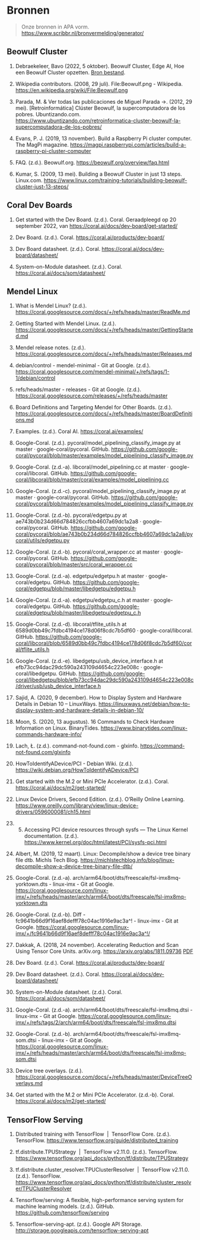 # Bronnen

> Onze bronnen in APA vorm.
> https://www.scribbr.nl/bronvermelding/generator/

## Beowulf Cluster

1. Debraekeleer, Bavo (2022, 5 oktober). Beowulf Cluster, Edge AI, Hoe een Beowulf Cluster opzetten. [Bron bestand](./assets/beowulf-cluster-edge-ai-bavo-debraekeleer.pdf).

2. Wikipedia contributors. (2008, 29 juli). File:Beowulf.png - Wikipedia. https://en.wikipedia.org/wiki/File:Beowulf.png

3. Parada, M. & Ver todas las publicaciones de Miguel Parada →. (2012, 29 mei). [Retroinformática] Clúster Beowulf, la supercomputadora de los pobres. Ubuntizando.com. https://www.ubuntizando.com/retroinformatica-cluster-beowulf-la-supercomputadora-de-los-pobres/

4. Evans, P. J. (2019, 13 november). Build a Raspberry Pi cluster computer. The MagPi magazine. https://magpi.raspberrypi.com/articles/build-a-raspberry-pi-cluster-computer

5. FAQ. (z.d.). Beowulf.org. https://beowulf.org/overview/faq.html

6. Kumar, S. (2009, 13 mei). Building a Beowulf Cluster in just 13 steps. Linux.com. https://www.linux.com/training-tutorials/building-beowulf-cluster-just-13-steps/

## Coral Dev Boards

1. Get started with the Dev Board. (z.d.). Coral. Geraadpleegd op 20 september 2022, van https://coral.ai/docs/dev-board/get-started/

2. Dev Board. (z.d.). Coral. https://coral.ai/products/dev-board/

3. Dev Board datasheet. (z.d.). Coral. https://coral.ai/docs/dev-board/datasheet/

4. System-on-Module datasheet. (z.d.). Coral. https://coral.ai/docs/som/datasheet/

## Mendel Linux

1. What is Mendel Linux? (z.d.). https://coral.googlesource.com/docs/+/refs/heads/master/ReadMe.md

2. Getting Started with Mendel Linux. (z.d.). https://coral.googlesource.com/docs/+/refs/heads/master/GettingStarted.md

3. Mendel release notes. (z.d.). https://coral.googlesource.com/docs/+/refs/heads/master/Releases.md

4. debian/control - mendel-minimal - Git at Google. (z.d.). https://coral.googlesource.com/mendel-minimal/+/refs/tags/1-1/debian/control

5. refs/heads/master - releases - Git at Google. (z.d.). https://coral.googlesource.com/releases/+/refs/heads/master

6. Board Definitions and Targeting Mendel for Other Boards. (z.d.). https://coral.googlesource.com/docs/+/refs/heads/master/BoardDefinitions.md

7. Examples. (z.d.). Coral AI. https://coral.ai/examples/

8. Google-Coral. (z.d.). pycoral/model_pipelining_classify_image.py at master · google-coral/pycoral. GitHub. https://github.com/google-coral/pycoral/blob/master/examples/model_pipelining_classify_image.py

9. Google-Coral. (z.d.-a). libcoral/model_pipelining.cc at master · google-coral/libcoral. GitHub. https://github.com/google-coral/libcoral/blob/master/coral/examples/model_pipelining.cc

10. Google-Coral. (z.d.-c). pycoral/model_pipelining_classify_image.py at master · google-coral/pycoral. GitHub. https://github.com/google-coral/pycoral/blob/master/examples/model_pipelining_classify_image.py

11. Google-Coral. (z.d.-b). pycoral/edgetpu.py at ae743b0b234d66d784826ccfbb4607a69dc1a2a8 · google-coral/pycoral. GitHub. https://github.com/google-coral/pycoral/blob/ae743b0b234d66d784826ccfbb4607a69dc1a2a8/pycoral/utils/edgetpu.py

12. Google-Coral. (z.d.-b). pycoral/coral_wrapper.cc at master · google-coral/pycoral. GitHub. https://github.com/google-coral/pycoral/blob/master/src/coral_wrapper.cc

13. Google-Coral. (z.d.-a). edgetpu/edgetpu.h at master · google-coral/edgetpu. GitHub. https://github.com/google-coral/edgetpu/blob/master/libedgetpu/edgetpu.h

14. Google-Coral. (z.d.-a). edgetpu/edgetpu_c.h at master · google-coral/edgetpu. GitHub. https://github.com/google-coral/edgetpu/blob/master/libedgetpu/edgetpu_c.h

15. Google-Coral. (z.d.-d). libcoral/tflite_utils.h at 6589d0bb49c7fdbc4194ce178d06f8cdc7b5df60 · google-coral/libcoral. GitHub. https://github.com/google-coral/libcoral/blob/6589d0bb49c7fdbc4194ce178d06f8cdc7b5df60/coral/tflite_utils.h

16. Google-Coral. (z.d.-e). libedgetpu/usb_device_interface.h at efb73cc94dac29dc590a243109d4654c223e008c · google-coral/libedgetpu. GitHub. https://github.com/google-coral/libedgetpu/blob/efb73cc94dac29dc590a243109d4654c223e008c/driver/usb/usb_device_interface.h

17. Sajid, A. (2020, 9 december). How to Display System and Hardware Details in Debian 10 – LinuxWays. https://linuxways.net/debian/how-to-display-system-and-hardware-details-in-debian-10/

18. Moon, S. (2020, 13 augustus). 16 Commands to Check Hardware Information on Linux. BinaryTides. https://www.binarytides.com/linux-commands-hardware-info/

19. Lach, Ł. (z.d.). command-not-found.com - glxinfo. https://command-not-found.com/glxinfo

20. HowToIdentifyADevice/PCI - Debian Wiki. (z.d.). https://wiki.debian.org/HowToIdentifyADevice/PCI

21. Get started with the M.2 or Mini PCIe Accelerator. (z.d.). Coral. https://coral.ai/docs/m2/get-started/

22. Linux Device Drivers, Second Edition. (z.d.). O’Reilly Online Learning. https://www.oreilly.com/library/view/linux-device-drivers/0596000081/ch15.html

23. 5. Accessing PCI device resources through sysfs — The Linux Kernel documentation. (z.d.). https://www.kernel.org/doc/html/latest/PCI/sysfs-pci.html

26. Albert, M. (2019, 12 maart). Linux: Decompile/show a device tree binary file dtb. Michls Tech Blog. https://michlstechblog.info/blog/linux-decompile-show-a-device-tree-binary-file-dtb/

27. Google-Coral. (z.d.-a). arch/arm64/boot/dts/freescale/fsl-imx8mq-yorktown.dts - linux-imx - Git at Google. https://coral.googlesource.com/linux-imx/+/refs/heads/master/arch/arm64/boot/dts/freescale/fsl-imx8mq-yorktown.dts

28. Google-Coral. (z.d.-b). Diff - fc9641b66d9f16aef8defff78c04ac1916e9ac3a^! - linux-imx - Git at Google. https://coral.googlesource.com/linux-imx/+/fc9641b66d9f16aef8defff78c04ac1916e9ac3a^!/

29. Dakkak, A. (2018, 24 november). Accelerating Reduction and Scan Using Tensor Core Units. arXiv.org. https://arxiv.org/abs/1811.09736 [PDF](https://arxiv.org/pdf/1811.09736.pdf)

30. Dev Board. (z.d.). Coral. https://coral.ai/products/dev-board/

31. Dev Board datasheet. (z.d.). Coral. https://coral.ai/docs/dev-board/datasheet/

32. System-on-Module datasheet. (z.d.). Coral. https://coral.ai/docs/som/datasheet/

33. Google-Coral. (z.d.-a). arch/arm64/boot/dts/freescale/fsl-imx8mq.dtsi - linux-imx - Git at Google. https://coral.googlesource.com/linux-imx/+/refs/tags/2/arch/arm64/boot/dts/freescale/fsl-imx8mq.dtsi

34. Google-Coral. (z.d.-b). arch/arm64/boot/dts/freescale/fsl-imx8mq-som.dtsi - linux-imx - Git at Google. https://coral.googlesource.com/linux-imx/+/refs/heads/master/arch/arm64/boot/dts/freescale/fsl-imx8mq-som.dtsi

35. Device tree overlays. (z.d.). https://coral.googlesource.com/docs/+/refs/heads/master/DeviceTreeOverlays.md

36. Get started with the M.2 or Mini PCIe Accelerator. (z.d.-b). Coral. https://coral.ai/docs/m2/get-started/

## TensorFlow Serving

1. Distributed training with TensorFlow  |  TensorFlow Core. (z.d.). TensorFlow. https://www.tensorflow.org/guide/distributed_training

2. tf.distribute.TPUStrategy  |  TensorFlow v2.11.0. (z.d.). TensorFlow. https://www.tensorflow.org/api_docs/python/tf/distribute/TPUStrategy

3. tf.distribute.cluster_resolver.TPUClusterResolver  |  TensorFlow v2.11.0. (z.d.). TensorFlow. https://www.tensorflow.org/api_docs/python/tf/distribute/cluster_resolver/TPUClusterResolver

4. Tensorflow/serving: A flexible, high-performance serving system for machine learning models. (z.d.). GitHub. https://github.com/tensorflow/serving

5. Tensorflow-serving-apt. (z.d.). Google API Storage. http://storage.googleapis.com/tensorflow-serving-apt
